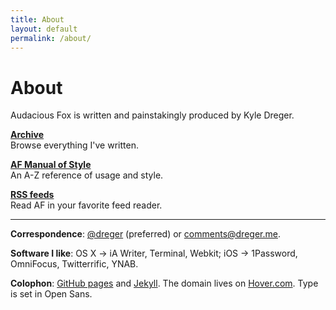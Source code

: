 ```yaml
---
title: About
layout: default
permalink: /about/
---
```

# About 

Audacious Fox is written and painstakingly produced by Kyle Dreger.


[**Archive**](/archive)  
Browse everything I've written. 

[**AF Manual of Style**](/style-guide)  
An A-Z reference of usage and style. 

[**RSS feeds**](/feeds)  
Read AF in your favorite feed reader. 

<hr class="large-break">

**Correspondence**: [@dreger](http://twitter.com/dreger) (preferred) or <comments@dreger.me>.

**Software I like**: OS X &rarr; iA Writer, Terminal, Webkit; iOS &rarr; 1Password, OmniFocus, Twitterrific, YNAB.

**Colophon**: [GitHub pages](https://pages.github.com/) and [Jekyll](https://github.com/mojombo/jekyll). The domain lives on [Hover.com](http://hover.com). Type is set in Open Sans.
